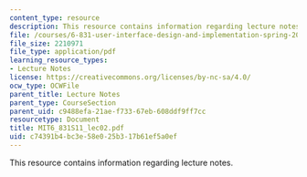 ```yaml
---
content_type: resource
description: This resource contains information regarding lecture notes.
file: /courses/6-831-user-interface-design-and-implementation-spring-2011/c74391b4bc3e58e025b317b61ef5a0ef_MIT6_831S11_lec02.pdf
file_size: 2210971
file_type: application/pdf
learning_resource_types:
- Lecture Notes
license: https://creativecommons.org/licenses/by-nc-sa/4.0/
ocw_type: OCWFile
parent_title: Lecture Notes
parent_type: CourseSection
parent_uid: c9488efa-21ae-f733-67eb-608ddf9ff7cc
resourcetype: Document
title: MIT6_831S11_lec02.pdf
uid: c74391b4-bc3e-58e0-25b3-17b61ef5a0ef
---
```

This resource contains information regarding lecture notes.